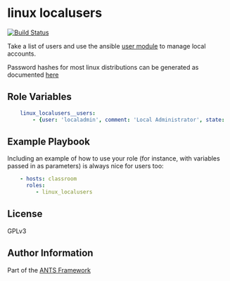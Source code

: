 linux localusers
=========

[![Build Status](https://travis-ci.org/ANTS-Framework/linux_localusers.svg?branch=master)](https://travis-ci.org/ANTS-Framework/linux_localusers)

Take a list of users and use the ansible [user module](http://docs.ansible.com/ansible/latest/user_module.html) to manage local accounts.

Password hashes for most linux distributions can be generated as documented
[here](http://docs.ansible.com/ansible/latest/faq.html#how-do-i-generate-crypted-passwords-for-the-user-module)

Role Variables
--------------

```yml
    linux_localusers__users:
        - {user: 'localadmin', comment: 'Local Administrator', state: 'present', groups: 'wheel', password: '$6$YPQXqTxJc6IEhaSl$of8UJUO6sXkAri2920MzGySrJ.uvHFYNd0ycLtwCmngQyIjg3EY9VG3uUyAfspPOV6eMBO5sVSrBYaDFz7Hxz0'}
```

Example Playbook
----------------

Including an example of how to use your role (for instance, with variables passed in as parameters) is always nice for users too:

```yml
    - hosts: classroom
      roles:
         - linux_localusers
```

License
-------

GPLv3

Author Information
------------------
Part of the [ANTS Framework](https://ants-framework.github.io/)
